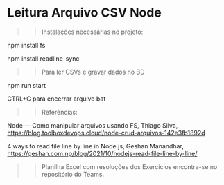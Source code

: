 <h1>Leitura Arquivo CSV Node</h1>

>> Instalações necessárias no projeto:

npm install fs

npm install readline-sync

>> Para ler CSVs e gravar dados no BD

npm run start

CTRL+C para encerrar arquivo bat

>> Referências:

Node — Como manipular arquivos usando FS, Thiago Silva, <https://blog.toolboxdevops.cloud/node-crud-arquivos-142e3fb1892d>

4 ways to read file line by line in Node.js, Geshan Manandhar, <https://geshan.com.np/blog/2021/10/nodejs-read-file-line-by-line/>

>> Planilha Excel com resoluções dos Exercícios encontra-se no repositório do Teams.
